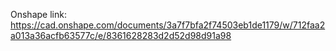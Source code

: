 Onshape link: https://cad.onshape.com/documents/3a7f7bfa2f74503eb1de1179/w/712faa2a013a36acfb63577c/e/8361628283d2d52d98d91a98